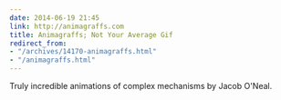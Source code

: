 ```yaml
---
date: 2014-06-19 21:45
link: http://animagraffs.com
title: Animagraffs; Not Your Average Gif
redirect_from:
- "/archives/14170-animagraffs.html"
- "/animagraffs.html"
---
```



Truly incredible animations of complex mechanisms by Jacob O'Neal. 

